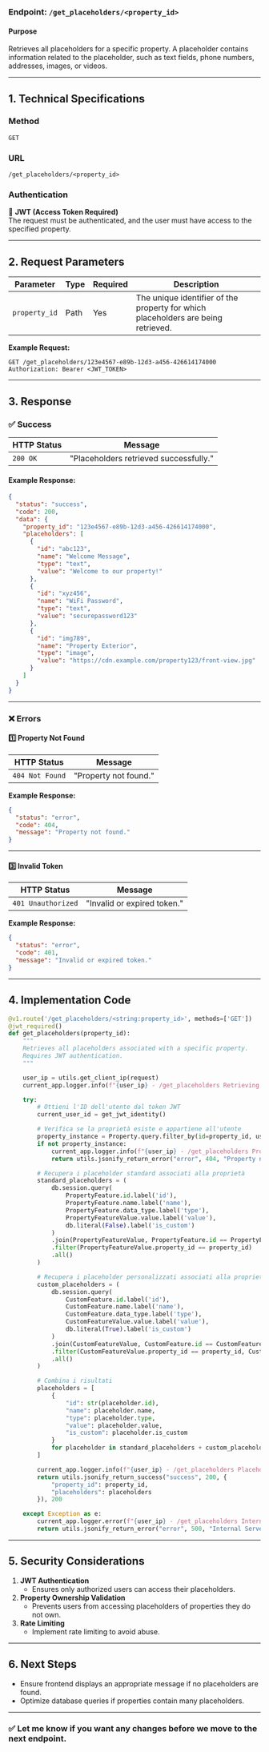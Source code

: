 ### **Endpoint: `/get_placeholders/<property_id>`**

#### **Purpose**
Retrieves all placeholders for a specific property. A placeholder contains information related to the placeholder, such as text fields, phone numbers, addresses, images, or videos.

---

## **1. Technical Specifications**

### **Method**
`GET`

### **URL**
`/get_placeholders/<property_id>`

### **Authentication**
🔑 **JWT (Access Token Required)**  
The request must be authenticated, and the user must have access to the specified property.

---

## **2. Request Parameters**

| **Parameter**  | **Type**  | **Required** | **Description** |
|---------------|-----------|--------------|-----------------|
| `property_id` | Path      | Yes          | The unique identifier of the property for which placeholders are being retrieved. |

**Example Request:**
```
GET /get_placeholders/123e4567-e89b-12d3-a456-426614174000
Authorization: Bearer <JWT_TOKEN>
```

---

## **3. Response**

### ✅ **Success**
| **HTTP Status** | **Message** |
|----------------|-------------|
| `200 OK`       | "Placeholders retrieved successfully." |

#### **Example Response:**
```json
{
  "status": "success",
  "code": 200,
  "data": {
    "property_id": "123e4567-e89b-12d3-a456-426614174000",
    "placeholders": [
      {
        "id": "abc123",
        "name": "Welcome Message",
        "type": "text",
        "value": "Welcome to our property!"
      },
      {
        "id": "xyz456",
        "name": "WiFi Password",
        "type": "text",
        "value": "securepassword123"
      },
      {
        "id": "img789",
        "name": "Property Exterior",
        "type": "image",
        "value": "https://cdn.example.com/property123/front-view.jpg"
      }
    ]
  }
}
```

---

### ❌ **Errors**

#### **1️⃣ Property Not Found**
| **HTTP Status** | **Message** |
|----------------|-------------|
| `404 Not Found` | "Property not found." |

**Example Response:**
```json
{
  "status": "error",
  "code": 404,
  "message": "Property not found."
}
```


---

#### **3️⃣ Invalid Token**
| **HTTP Status** | **Message** |
|----------------|-------------|
| `401 Unauthorized` | "Invalid or expired token." |

**Example Response:**
```json
{
  "status": "error",
  "code": 401,
  "message": "Invalid or expired token."
}
```

---

## **4. Implementation Code**
```python
@v1.route('/get_placeholders/<string:property_id>', methods=['GET'])
@jwt_required()
def get_placeholders(property_id):
    """
    Retrieves all placeholders associated with a specific property.
    Requires JWT authentication.
    """

    user_ip = utils.get_client_ip(request)
    current_app.logger.info(f"{user_ip} - /get_placeholders Retrieving placeholders for property {property_id}.")

    try:
        # Ottieni l'ID dell'utente dal token JWT
        current_user_id = get_jwt_identity()

        # Verifica se la proprietà esiste e appartiene all'utente
        property_instance = Property.query.filter_by(id=property_id, user_id=current_user_id).first()
        if not property_instance:
            current_app.logger.info(f"{user_ip} - /get_placeholders Property not found or does not belong to user.")
            return utils.jsonify_return_error("error", 404, "Property not found or does not belong to user."), 404

        # Recupera i placeholder standard associati alla proprietà
        standard_placeholders = (
            db.session.query(
                PropertyFeature.id.label('id'),
                PropertyFeature.name.label('name'),
                PropertyFeature.data_type.label('type'),
                PropertyFeatureValue.value.label('value'),
                db.literal(False).label('is_custom')
            )
            .join(PropertyFeatureValue, PropertyFeature.id == PropertyFeatureValue.feature_id)
            .filter(PropertyFeatureValue.property_id == property_id)
            .all()
        )

        # Recupera i placeholder personalizzati associati alla proprietà
        custom_placeholders = (
            db.session.query(
                CustomFeature.id.label('id'),
                CustomFeature.name.label('name'),
                CustomFeature.data_type.label('type'),
                CustomFeatureValue.value.label('value'),
                db.literal(True).label('is_custom')
            )
            .join(CustomFeatureValue, CustomFeature.id == CustomFeatureValue.feature_id)
            .filter(CustomFeatureValue.property_id == property_id, CustomFeature.user_id == current_user_id)
            .all()
        )

        # Combina i risultati
        placeholders = [
            {
                "id": str(placeholder.id),
                "name": placeholder.name,
                "type": placeholder.type,
                "value": placeholder.value,
                "is_custom": placeholder.is_custom
            }
            for placeholder in standard_placeholders + custom_placeholders
        ]

        current_app.logger.info(f"{user_ip} - /get_placeholders Placeholders retrieved successfully.")
        return utils.jsonify_return_success("success", 200, {
            "property_id": property_id,
            "placeholders": placeholders
        }), 200

    except Exception as e:
        current_app.logger.error(f"{user_ip} - /get_placeholders Internal Server Error. {e}")
        return utils.jsonify_return_error("error", 500, "Internal Server Error."), 500

```

---

## **5. Security Considerations**
1. **JWT Authentication**
   - Ensures only authorized users can access their placeholders.
2. **Property Ownership Validation**
   - Prevents users from accessing placeholders of properties they do not own.
3. **Rate Limiting**
   - Implement rate limiting to avoid abuse.

---

## **6. Next Steps**
- Ensure frontend displays an appropriate message if no placeholders are found.
- Optimize database queries if properties contain many placeholders.

---

### **✅ Let me know if you want any changes before we move to the next endpoint.**

